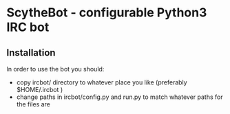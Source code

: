 # ScytheBot - configurable Python3 IRC bot
## Installation
In order to use the bot you should:
* copy ircbot/ directory to whatever place you like (preferably $HOME/.ircbot )
* change paths in ircbot/config.py and run.py to match whatever paths for the files are
